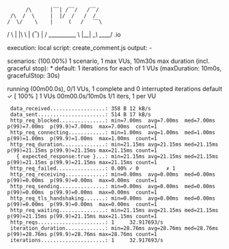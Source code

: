 
          /\      |‾‾| /‾‾/   /‾‾/   
     /\  /  \     |  |/  /   /  /    
    /  \/    \    |     (   /   ‾‾\  
   /          \   |  |\  \ |  (‾)  | 
  / __________ \  |__| \__\ \_____/ .io

  execution: local
     script: create_comment.js
     output: -

  scenarios: (100.00%) 1 scenario, 1 max VUs, 10m30s max duration (incl. graceful stop):
           * default: 1 iterations for each of 1 VUs (maxDuration: 10m0s, gracefulStop: 30s)


running (00m00.0s), 0/1 VUs, 1 complete and 0 interrupted iterations
default ✓ [ 100% ] 1 VUs  00m00.0s/10m0s  1/1 iters, 1 per VU

     data_received..................: 358 B 12 kB/s
     data_sent......................: 514 B 17 kB/s
     http_req_blocked...............: min=7.00ms  avg=7.00ms  med=7.00ms  p(99)=7.00ms  p(99.9)=7.00ms  max=7.00ms  count=1
     http_req_connecting............: min=1.00ms  avg=1.00ms  med=1.00ms  p(99)=1.00ms  p(99.9)=1.00ms  max=1.00ms  count=1
     http_req_duration..............: min=21.15ms avg=21.15ms med=21.15ms p(99)=21.15ms p(99.9)=21.15ms max=21.15ms count=1
       { expected_response:true }...: min=21.15ms avg=21.15ms med=21.15ms p(99)=21.15ms p(99.9)=21.15ms max=21.15ms count=1
     http_req_failed................: 0.00% ✓ 0         ✗ 1
     http_req_receiving.............: min=0.00ms  avg=0.00ms  med=0.00ms  p(99)=0.00ms  p(99.9)=0.00ms  max=0.00ms  count=1
     http_req_sending...............: min=0.00ms  avg=0.00ms  med=0.00ms  p(99)=0.00ms  p(99.9)=0.00ms  max=0.00ms  count=1
     http_req_tls_handshaking.......: min=0.00ms  avg=0.00ms  med=0.00ms  p(99)=0.00ms  p(99.9)=0.00ms  max=0.00ms  count=1
     http_req_waiting...............: min=21.15ms avg=21.15ms med=21.15ms p(99)=21.15ms p(99.9)=21.15ms max=21.15ms count=1
     http_reqs......................: 1     32.917693/s
     iteration_duration.............: min=28.76ms avg=28.76ms med=28.76ms p(99)=28.76ms p(99.9)=28.76ms max=28.76ms count=1
     iterations.....................: 1     32.917693/s

